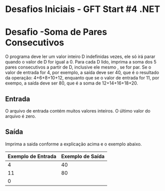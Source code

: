 # Desafios Iniciais - GFT Start #4 .NET

<h1>Desafio -Soma de Pares Consecutivos</h1>
O programa deve ler um valor inteiro D indefinidas vezes, ele só irá parar quando o valor de D for igual a 0. 
Para cada D lido, imprima a soma dos 5 pares consecutivos a partir de D, inclusive ele mesmo , se for par. 
Se o valor de entrada for 4, por exemplo, a saída deve ser 40, que é o resultado da operação: 4+6+8+10+12,
enquanto que se o valor de entrada for 11, por exempo, a saída deve ser 80, que é a soma de 12+14+16+18+20.
<h2>Entrada</h2>
O arquivo de entrada contém muitos valores inteiros. O último valor do arquivo é zero.
<h2>Saída</h2>
Imprima a saida conforme a explicação acima e o exemplo abaixo.  

| Exemplo de Entrada | Exemplo de Saída|
| ---|--- |
| 4 | 40 |
| 11 | 80 |
| 0 |  |
